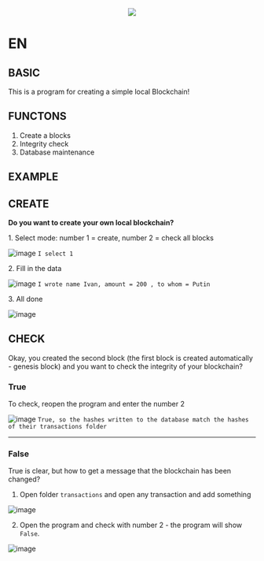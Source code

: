 <div id = "header" align="center">
<img src = "https://github.com/IvanIsak2000/blockchain-app/blob/master/logo.png"/>
<br>
</div>


EN
==

BASIC
--
This is a program for creating a simple local Blockchain!


FUNCTONS
--

1. Create a blocks
2. Integrity check 
3. Database maintenance


EXAMPLE
--

## CREATE


**Do you want to create your own local blockchain?**

<p>
1. Select mode: number 1 = create, number 2 = check all blocks
 
![image](https://user-images.githubusercontent.com/79650307/226310262-af6dee09-4243-4b73-810e-d0c0776233fd.png)
``I select 1``
</p>

<p>
2. Fill in the data
  
![image](https://user-images.githubusercontent.com/79650307/226311651-295d90f1-ef6c-4d7b-9fb2-83b98793d2bd.png)
   ``I wrote name Ivan, amount = 200 , to whom = Putin``
</p>

<p>
3. All done
  
  ![image](https://user-images.githubusercontent.com/79650307/226313395-46d9ecc3-6d81-4568-8c5d-ed826c68ec69.png)

</p>


## CHECK
Okay, you created the second block (the first block is created automatically - genesis block) and you want to check the integrity of your blockchain?

### True
<p>
  To check, reopen the program and enter the number 2 
  
![image](https://user-images.githubusercontent.com/79650307/226314998-fdb32b69-86d1-4df3-b1b0-d72990a734cd.png)
  ``True, so the hashes written to the database match the hashes of their transactions folder  ``
</p>

<hr/>

### False
<p>
  True is clear, but how to get a message that the blockchain has been changed?

1. Open folder ``transactions`` and open any transaction and add something
  
  ![image](https://user-images.githubusercontent.com/79650307/226316821-0cd9771b-eec1-4a53-a540-40fa31f10756.png)


2. Open the program and check with number 2 - the program will show ``False``.
  
  ![image](https://user-images.githubusercontent.com/79650307/226316933-098d3df7-6ff3-41f8-8c73-2c136c0456d7.png)

  </p>
